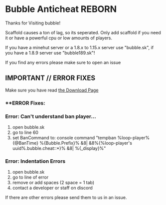 # Bubble Anticheat REBORN
Thanks for Visiting bubble!

Scaffold causes a ton of lag, so its seperated. Only add scaffold if you need it or have a powerful cpu or low amounts of players.

If you have a minehut server or a 1.8.x to 1.15.x server use "bubble.sk", if you have a 1.8.9 server use "bubble189.sk"!

If you find any errors please make sure to open an issue

## **IMPORTANT // ERROR FIXES**

Make sure you have read [the Download Page](https://www.spigotmc.org/resources/bubble-anticheat-reborn.79600/)

### **ERROR Fixes:

### Error: Can't understand ban player... 
1) open bubble.sk
2) go to line 60
3) set BanCommand to:
console command "tempban %loop-player% {@BanTime} %{Bubble.Prefix}% &8| &8%{%loop-player's uuid%.bubble.cheat::*}% &8| %{_display}%"

### Error: Indentation Errors
1) open bubble.sk
2) go to line of error
3) remove or add spaces (2 space = 1 tab)
4) contact a developer or staff on discord

If there are other errors please send them to us in an issue. 
